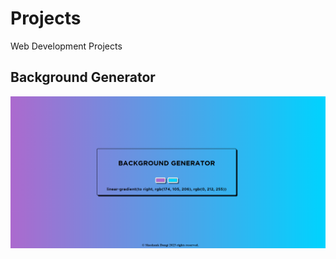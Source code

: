 # Projects
Web Development Projects

## Background Generator
![alt text](https://raw.githubusercontent.com/shashankdangi/Projects/main/Screenshot%202023-04-12%20180538.png)
